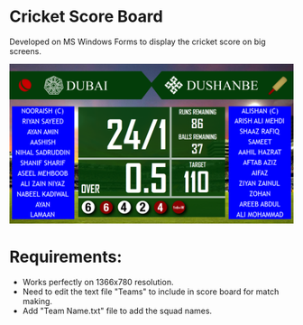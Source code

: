 # Cricket Score Board
Developed on MS Windows Forms to display the cricket score on big screens.

<img src="Cricket Score Board.png" alt="Cricket Score Board" title="Cricket Score Board">

# Requirements:
- Works perfectly on 1366x780 resolution.
- Need to edit the text file "Teams" to include in score board for match making.
- Add "Team Name.txt" file to add the squad names.
